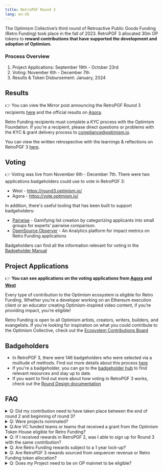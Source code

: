 ```yaml
---
title: RetroPGF Round 3
lang: en-US
---
```


The Optimism Collective’s third round of Retroactive Public Goods Funding (Retro Funding) took place in the fall of 2023. RetroPGF 3 allocated 30m OP tokens to **reward contributions that have supported the development and adoption of Optimism.** 


### Process Overview
1. Project Applications: September 19th - October 23rd
2. Voting: November 6th - December 7th
3. Results & Token Disbursement: January, 2024

## Results
👉 You can view the Mirror post announcing the RetroPGF Round 3 recipients [here](https://optimism.mirror.xyz/37Bgum6MfTJWDuE41CH9RXSH5KBm_RCL5zsSFeRZl4E) and the official results on [Agora](https://vote.optimism.io/retropgf/3).

Retro Funding recipients must complete a KYC process with the Optimism Foundation. If you're a recipient, please direct questions or problems with the KYC & grant delivery process to compliance@optimism.io.

You can view the written retrospective with the learnings & reflections on RetroPGF 3 [here](https://optimism.mirror.xyz/Bbu5M1mTNV2Z637QxOiF7Qt7R9hy6nxghbZiFbtZOBA). 

## Voting
👉 Voting was live from November 6th - December 7th. There were two applications badgeholders could use to vote in RetroPGF 3:
- West - https://round3.optimism.io/
- Agora - https://vote.optimism.io/

In addition, there's useful tooling that has been built to support badgeholders:
- [Pairwise](https://www.pairwise.vote/) - Gamifying list creation by categorizing applicants into small groups for experts' pairwise comparison.
- [OpenSource Observer](https://www.opensource.observer/) - An Analytics platform for impact metrics on Retro Funding applications

Badgeholders can find all the information relevant for voting in the [Badgeholder Manual ](https://www.optimism.io/badgeholder-manual) 

## Project Applications

👉 **You can see applications on the voting applications from [Agora](https://vote.optimism.io/retropgf/3) and [West](https://round3.optimism.io/)** 

Every type of contribution to the Optimism ecosystem is eligible for Retro Funding. Whether you’re a developer working on an Ethereum execution client or an educator creating Optimism-inspired video content, if you’re providing impact, you’re eligible! 

Retro Funding is open to all Optimism artists, creators, writers, builders, and evangelists.
If you're looking for inspiration on what you could contribute to the Optimism Collective, check out the [Ecosystem Contributions Board](https://github.com/ethereum-optimism/ecosystem-contributions)

## Badgeholders 
- In RetroPGF 3, there were 146 badgeholders who were selected via a mulitude of methods. Find out more details about this process [here](https://gov.optimism.io/t/retropgf-3-voting-badge-distribution-results/7001)
- If you're a badgeholder, you can go to the [badgeholder hub](https://plaid-cement-e44.notion.site/Badgeholder-hub-6a35e12d876048868e4ae264dbadd076?pvs=4) to find relevant resources and stay up to date.
- If you want to find out more about how voting in RetroPGF 3 works, check out the [Round Design documentation](https://gov.optimism.io/t/retropgf-3-round-design/6802)


## FAQ
<details>
  <summary> Q: Did my contribution need to have taken place between the end of round 2 and beginning of round 3?
 </summary>
A: No, all contributions that have supported the development and adoption of Optimism are considered, no matter when they took place.
</details>

<details>
  <summary> Q: Were projects nominated?
 </summary>
A: There was no nomination process, instead projects directly applied for RetroPGF 3.
</details>

<details>
  <summary>Q:Are VC funded teams or teams that received a grant from the Optimism Token House eligible for Retro Funding?
 </summary>
Yes, both VC funded teams as well as teams that received a grant from the Token House are eligble. Badgeholders uphold the principle of "impact = profit", where individuals should receive profit equal to the impact they provided to the Optimism Collective.    
</details>

<details>
  <summary>Q: If I received rewards in RetroPGF 2, was I able to sign up for Round 3 with the same contribution? 
 </summary>
Yes, you were able to apply again with the same contribution. We asked that you include the rewards you received in Round 2 in your "Grants and Funding" section of your application. 
</details>


<details>
  <summary>Q: Are Retro Funding rewards subject to a 1 year lock-up?
 </summary>
No, Retro Funding rewards are not subject to a 1 year lock-up. After the round concludes, projects will need to complete a KYC process with the Optimism Foundation and will then gradually receive their Retro Funding rewards over a 90 day period. 
</details>

<details>
  <summary>Q: Are RetroPGF 3 rewards sourced from sequencer revenue or Retro Funding token allocation?
 </summary>
Round 3 rewards are sourced from the [Retro Funding token allocation](https://community.optimism.io/docs/governance/allocations/). Future rounds of Retro Funding may allocate surplus protocol revenue.  
</details>

<details>
  <summary>Q: Does my Project need to be on OP mainnet to be eligible? 
 </summary>
    No, your project does not need to be on OP mainnet. As long as you’re providing impact to the Optimism Collective, you are eligible for Retro Funding!
</details>
